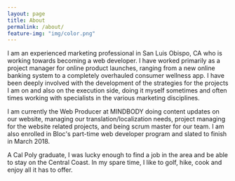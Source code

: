 ```yaml
---
layout: page
title: About
permalink: /about/
feature-img: "img/color.png"
---
```


I am an experienced marketing professional in San Luis Obispo, CA who is working towards becoming a web developer. I have worked primarily as a project manager for online product launches, ranging from a new online banking system to a completely overhauled consumer wellness app. I have been deeply involved with the development of the strategies for the projects I am on and also on the execution side, doing it myself sometimes and often times working with specialists in the various marketing disciplines. 

I am currently the Web Producer at MINDBODY doing content updates on our website, managing our translation/localization needs, project managing for the website related projects, and being scrum master for our team. I am also enrolled in Bloc's part-time web developer program and slated to finish in March 2018.

A Cal Poly graduate, I was lucky enough to find a job in the area and be able to stay on the Central Coast. In my spare time, I like to golf, hike, cook and enjoy all it has to offer.
